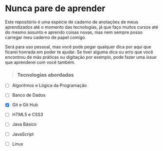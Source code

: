 # Nunca pare de aprender
Este repositório é uma espécie de caderno de anotações de meus aprendizados até o momento das tecnologias, já que faço muitos cursos até do mesmo assunto e aprendo coisas novas, mas nem sempre posso carregar meu caderno de papel comigo. 

Será para uso pessoal, mas você pode pegar qualquer dica por aqui que ficarei honrada em poder te ajudar. Se tiver alguma dica ou erro que você encontrou de más práticas ou digitação por exemplo, pode fazer uma *issue* que aprenderei com você também. 

> ### Tecnologias abordadas

- [ ] Algoritmos e Lógica da Programação
- [ ] Banco de Dados
- [x] Git e Git Hub
- [ ] HTML5 e CSS3
- [ ] Java Básico
- [ ] JavaScript
- [ ] Linux

